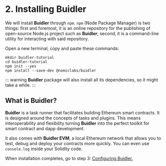# 2. Installing Buidler

We will install **Buidler** through `npm`. `npm` (Node Package Manager) is two things: first and foremost, it is an online repository for the publishing of open-source Node.js project such as **Buidler**; second, it is a command-line utility for interacting with said repository.

Open a new terminal, copy and paste these commands:

```
mkdir buidler-tutorial 
cd buidler-tutorial 
npm init --yes 
npm install --save-dev @nomiclabs/buidler 
```

::: warning
**Buidler** package will also install all its dependencies, so it might take a while.
:::

## What is Buidler?
**Buidler** is a task runner that facilitates building Ethereum smart contracts. It is designed around the concepts of tasks and plugins. This means interoperability and flexibility turning **Buidler** into the perfect toolkit for smart contract and dapp development.

It also comes with **Buidler EVM**, a local Ethereum network that allows you to test, debug and deploy your contracts more quickly. You can even use `console.log` inside your Solidity code. 

When installation completes, go to step 3: [Configuring Buidler.](../3-config/)
